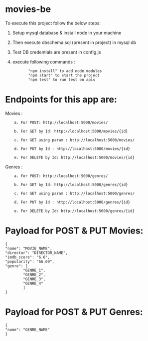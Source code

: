 # movies-be

To execute this project follow the below steps:
  1. Setup mysql database & install node in your machine
  2. Then execute dbschema.sql (present in project) in mysql db
  3. Test DB credentials are present in config.js
  4. execute following commands :
 	
  				"npm install" to add node modules
  				"npm start" to start the project
				"npm test" to run test on apis

# Endpoints for this app are:

  Movies :
  
		a. For POST: http://localhost:5000/movies/
		
		b. For GET by Id: http://localhost:5000/movies/{id}
		
		c. For GET using param : http://localhost:5000/movies/
    
		d. For PUT by Id : http://localhost:5000/movies/{id}
    
		e. For DELETE by Id: http://localhost:5000/movies/{id}
    
  Genres :

		a. For POST: http://localhost:5000/genres/
    
		b. For GET by Id: http://localhost:5000/genres/{id}
    
		c. For GET using param : http://localhost:5000/genres/
    
		d. For PUT by Id : http://localhost:5000/genres/{id}
    
		e. For DELETE by Id: http://localhost:5000/genres/{id}
 
# Payload for POST & PUT Movies:

	{
	"name": "MOVIE_NAME",
	"director": "DIRECTOR_NAME",
	"imdb_score": "6.6",
	"popularity": "66.00",
	"genre": [
      		"GENRE_1",
      		"GENRE_2",
      		"GENRE_3",
      		"GENRE_4"
    		]
	}

# Payload for POST & PUT Genres:

	{
	"name": "GENRE_NAME"
	}
